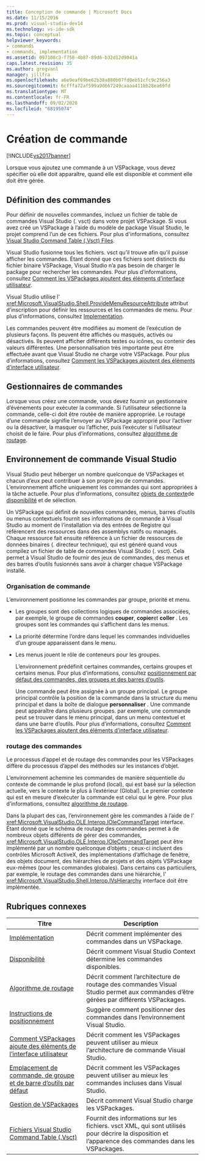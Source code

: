 ```yaml
---
title: Conception de commande | Microsoft Docs
ms.date: 11/15/2016
ms.prod: visual-studio-dev14
ms.technology: vs-ide-sdk
ms.topic: conceptual
helpviewer_keywords:
- commands
- commands, implementation
ms.assetid: 097108c3-f758-4b87-89d6-b32d12d9041a
caps.latest.revision: 35
ms.author: gregvanl
manager: jillfra
ms.openlocfilehash: a6e9eaf69be62b38a880b07fd8eb51cfc9c256a3
ms.sourcegitcommit: 6cfffa72af599a9d667249caaaa411bb28ea69fd
ms.translationtype: MT
ms.contentlocale: fr-FR
ms.lasthandoff: 09/02/2020
ms.locfileid: "68195074"
---
```

# <a name="command-design"></a>Création de commande
[!INCLUDE[vs2017banner](../../includes/vs2017banner.md)]

Lorsque vous ajoutez une commande à un VSPackage, vous devez spécifier où elle doit apparaître, quand elle est disponible et comment elle doit être gérée.  
  
## <a name="defining-commands"></a>Définition des commandes  
 Pour définir de nouvelles commandes, incluez un fichier de table de commandes Visual Studio (. vsct) dans votre projet VSPackage. Si vous avez créé un VSPackage à l’aide du modèle de package Visual Studio, le projet comprend l’un de ces fichiers. Pour plus d'informations, consultez [Visual Studio Command Table (.Vsct) Files](../../extensibility/internals/visual-studio-command-table-dot-vsct-files.md).  
  
 Visual Studio fusionne tous les fichiers. vsct qu’il trouve afin qu’il puisse afficher les commandes. Étant donné que ces fichiers sont distincts du fichier binaire VSPackage, Visual Studio n’a pas besoin de charger le package pour rechercher les commandes. Pour plus d’informations, consultez [Comment les VSPackages ajoutent des éléments d’interface utilisateur](../../extensibility/internals/how-vspackages-add-user-interface-elements.md).  
  
 Visual Studio utilise l' <xref:Microsoft.VisualStudio.Shell.ProvideMenuResourceAttribute> attribut d’inscription pour définir les ressources et les commandes de menu. Pour plus d’informations, consultez [Implementation](../../extensibility/internals/command-implementation.md).  
  
 Les commandes peuvent être modifiées au moment de l’exécution de plusieurs façons. Ils peuvent être affichés ou masqués, activés ou désactivés. Ils peuvent afficher différents textes ou icônes, ou contenir des valeurs différentes. Une personnalisation très importante peut être effectuée avant que Visual Studio ne charge votre VSPackage. Pour plus d’informations, consultez [Comment les VSPackages ajoutent des éléments d’interface utilisateur](../../extensibility/internals/how-vspackages-add-user-interface-elements.md).  
  
## <a name="command-handlers"></a>Gestionnaires de commandes  
 Lorsque vous créez une commande, vous devez fournir un gestionnaire d’événements pour exécuter la commande. Si l’utilisateur sélectionne la commande, celle-ci doit être routée de manière appropriée. Le routage d’une commande signifie l’envoyer au VSPackage approprié pour l’activer ou la désactiver, la masquer ou l’afficher, puis l’exécuter si l’utilisateur choisit de le faire. Pour plus d’informations, consultez [algorithme de routage](../../extensibility/internals/command-routing-algorithm.md).  
  
## <a name="the-visual-studio-command-environment"></a>Environnement de commande Visual Studio  
 Visual Studio peut héberger un nombre quelconque de VSPackages et chacun d’eux peut contribuer à son propre jeu de commandes. L’environnement affiche uniquement les commandes qui sont appropriées à la tâche actuelle. Pour plus d’informations, consultez [objets de contexte](../../extensibility/internals/selection-context-objects.md)de [disponibilité](../../extensibility/internals/command-availability.md) et de sélection.  
  
 Un VSPackage qui définit de nouvelles commandes, menus, barres d’outils ou menus contextuels fournit ses informations de commande à Visual Studio au moment de l’installation via des entrées de Registre qui référencent des ressources dans des assemblys natifs ou managés. Chaque ressource fait ensuite référence à un fichier de ressources de données binaires (. directeur technique), qui est généré quand vous compilez un fichier de table de commandes Visual Studio (. vsct). Cela permet à Visual Studio de fournir des jeux de commandes, des menus et des barres d’outils fusionnés sans avoir à charger chaque VSPackage installé.  
  
### <a name="command-organization"></a>Organisation de commande  
 L’environnement positionne les commandes par groupe, priorité et menu.  
  
- Les groupes sont des collections logiques de commandes associées, par exemple, le groupe de commandes **couper**, **copier**et **coller** . Les groupes sont les commandes qui s’affichent dans les menus.  
  
- La priorité détermine l’ordre dans lequel les commandes individuelles d’un groupe apparaissent dans le menu.  
  
- Les menus jouent le rôle de conteneurs pour les groupes.  
  
  L’environnement prédéfinit certaines commandes, certains groupes et certains menus. Pour plus d’informations, consultez [positionnement par défaut des commandes, des groupes et des barres d’outils](../../extensibility/internals/default-command-group-and-toolbar-placement.md).  
  
  Une commande peut être assignée à un groupe principal. Le groupe principal contrôle la position de la commande dans la structure du menu principal et dans la boîte de dialogue **personnaliser** . Une commande peut apparaître dans plusieurs groupes. par exemple, une commande peut se trouver dans le menu principal, dans un menu contextuel et dans une barre d’outils. Pour plus d’informations, consultez [Comment les VSPackages ajoutent des éléments d’interface utilisateur](../../extensibility/internals/how-vspackages-add-user-interface-elements.md).  
  
### <a name="command-routing"></a>routage des commandes  
 Le processus d’appel et de routage des commandes pour les VSPackages diffère du processus d’appel des méthodes sur les instances d’objet.  
  
 L’environnement achemine les commandes de manière séquentielle du contexte de commande le plus profond (local), qui est basé sur la sélection actuelle, vers le contexte le plus à l’extérieur (Global). Le premier contexte qui est en mesure d’exécuter la commande est celui qui le gère. Pour plus d’informations, consultez [algorithme de routage](../../extensibility/internals/command-routing-algorithm.md).  
  
 Dans la plupart des cas, l’environnement gère les commandes à l’aide de l' <xref:Microsoft.VisualStudio.OLE.Interop.IOleCommandTarget> interface. Étant donné que le schéma de routage des commandes permet à de nombreux objets différents de gérer des commandes, <xref:Microsoft.VisualStudio.OLE.Interop.IOleCommandTarget> peut être implémenté par un nombre quelconque d’objets ; ceux-ci incluent des contrôles Microsoft ActiveX, des implémentations d’affichage de fenêtre, des objets document, des hiérarchies de projets et des objets VSPackage eux-mêmes (pour les commandes globales). Dans certains cas particuliers, par exemple, le routage des commandes dans une hiérarchie, l' <xref:Microsoft.VisualStudio.Shell.Interop.IVsHierarchy> interface doit être implémentée.  
  
## <a name="related-topics"></a>Rubriques connexes  
  
|Titre|Description|  
|-----------|-----------------|  
|[Implémentation](../../extensibility/internals/command-implementation.md)|Décrit comment implémenter des commandes dans un VSPackage.|  
|[Disponibilité](../../extensibility/internals/command-availability.md)|Décrit comment Visual Studio Context détermine les commandes disponibles.|  
|[Algorithme de routage](../../extensibility/internals/command-routing-algorithm.md)|Décrit comment l’architecture de routage des commandes Visual Studio permet aux commandes d’être gérées par différents VSPackages.|  
|[Instructions de positionnement](../../extensibility/internals/command-placement-guidelines.md)|Suggère comment positionner des commandes dans l’environnement Visual Studio.|  
|[Comment VSPackages ajoute des éléments de l’interface utilisateur](../../extensibility/internals/how-vspackages-add-user-interface-elements.md)|Décrit comment les VSPackages peuvent utiliser au mieux l’architecture de commande Visual Studio.|  
|[Emplacement de commande, de groupe et de barre d’outils par défaut](../../extensibility/internals/default-command-group-and-toolbar-placement.md)|Décrit comment les VSPackages peuvent utiliser au mieux les commandes incluses dans Visual Studio.|  
|[Gestion de VSPackages](../../extensibility/managing-vspackages.md)|Décrit comment Visual Studio charge les VSPackages.|  
|[Fichiers Visual Studio Command Table (.Vsct)](../../extensibility/internals/visual-studio-command-table-dot-vsct-files.md)|Fournit des informations sur les fichiers. vsct XML, qui sont utilisés pour décrire la disposition et l’apparence des commandes dans les VSPackages.|
